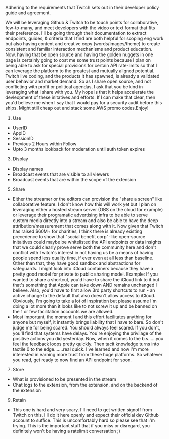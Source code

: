 Adhering to the requirements that Twitch sets out in their developer policy guide and agreement.

We will be leveraging Github & Twitch to be touch points for collaborative, few-to-many, and meet developers with the video or text format that fits their preference.
I'll be going through their documentation to extract endpoints, guides, & criteria that I find are both helpful for scoping eng work but also having content and creative copy (words/images/theme) to create consistent and familiar interaction mechanisms and product education. Now, having that be open source and having the golden nuggets in one page is certainly going to cost me some trust points because I plan on being able to ask for special provisions for certain API rate-limits so that I can leverage the platform to the greatest and mutually aligned potential. Twitch live coding, and the products it has spawned, is already a validated user behavior and market demand. So as I share open source, and not conflicting with profit or political agendas, I ask that you be kind in leveraging what i share with you. My hope is that it helps accelerate the devleopment of these initatives and efforts. If I can make that clear, then you'd believe me when I say that I would pay for a security audit before this ships. Might still cheap out and stack some AWS promo codes.Enjoy!


1. Use
- UserID
- AppID
- SessionID
- Previous 2 Hours within Follow
- Upto 3 months lookback for moderation until auth token expires
3. Display
- Display names
- Broadcast events that are visible to all viewers
- Broadcast events that are within the scope of the extension
5. Share
- Either the streamer or the editors can provision the "share a screen" like collaborative feature. I don't know how this will work yet but I plan on leveraging either a hosted stream server (OBS on the cloud for example) or leverage their programatic advertising infra to be able to serve custom media directly into a stream and also be able to have the deep attribution/measurement that comes along with it. Now given that Twitch has raised $60M+ for charities, I think there is already existing precedence to show that "social benefit corp"-like open-source initaitives could maybe be whitelisted the API endpoints or data insights that we could clearly prove serve both the community here and don't conflict with Twitch's interest in not having us be a means of having people spend less quality time, if ever even at all less than baseline. Other than that, they have good sandbox and abstractions for safeguards. I might look into iCloud containers because they have a pretty good model for private to public sharing model. Example: If you wanted to share a shortcut, you'd have to share the iCloud link to it but that's something that Apple can take down AND remains unchanged I believe. Also, you'd have to first allow 3rd party shortcuts to run - an active change to the default that also doesn't allow access to iCloud. Obviously, I'm going to take a lot of inspiration but please assume I'm doing a lot more than it looks like to not screw it up and be banned on the 1 or few facilitation accounts we are allowed. 
- Most important, the moment I and this effort facilitates anything for anyone but myself, it instantly brings liability that I have to bare. So don't judge me for being scared. You should always feel scared. If you don't, you'll find that systems have delays. You're enjoying the privilage of the positive actions you did yesterday. Now, when it comes to the b.s......you feel the feedback loops pretty quickly. Then tacit knowledge turns into tactile 0 to the edge.......real quick. I've learned and now I'm more interested in earning more trust from these huge platforms. So whatever you read, get ready to now find an API endpoint for soon.
7. Store
- What is provisioned to be presented in the stream
- Chat logs to the extension, from the extension, and on the backend of the extension
9. Retain
- This one is hard and very scary. I'll need to get written signoff from Twitch on this. I'll do it here openly and expect their official dev Github account to suffice. This is uncomfortably hard so please see that I'm trying. This is the important stuff that if you miss or disregard, you definitely won't be having a ratelimit conversation ;)


